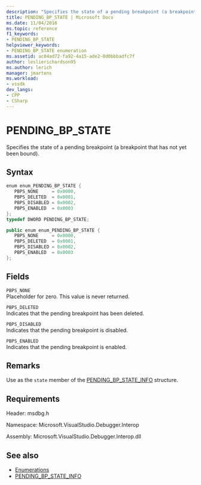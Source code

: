 ```yaml
---
description: "Specifies the state of a pending breakpoint (a breakpoint that has not yet been bound)."
title: PENDING_BP_STATE | Microsoft Docs
ms.date: 11/04/2016
ms.topic: reference
f1_keywords:
- PENDING_BP_STATE
helpviewer_keywords:
- PENDING_BP_STATE enumeration
ms.assetid: ac04ad72-fa92-4a15-ade2-0d0bbbadfc7f
author: leslierichardson95
ms.author: lerich
manager: jmartens
ms.workload:
- vssdk
dev_langs:
- CPP
- CSharp
---
```

# PENDING_BP_STATE
Specifies the state of a pending breakpoint (a breakpoint that has not yet been bound).

## Syntax

```cpp
enum enum_PENDING_BP_STATE { 
   PBPS_NONE     = 0x0000,
   PBPS_DELETED  = 0x0001,
   PBPS_DISABLED = 0x0002,
   PBPS_ENABLED  = 0x0003
};
typedef DWORD PENDING_BP_STATE;
```

```csharp
public enum enum_PENDING_BP_STATE { 
   PBPS_NONE     = 0x0000,
   PBPS_DELETED  = 0x0001,
   PBPS_DISABLED = 0x0002,
   PBPS_ENABLED  = 0x0003
};
```

## Fields
 `PBPS_NONE`\
 Placeholder for zero. This value is never returned.

 `PBPS_DELETED`\
 Indicates that the pending breakpoint has been deleted.

 `PBPS_DISABLED`\
 Indicates that the pending breakpoint is disabled.

 `PBPS_ENABLED`\
 Indicates that the pending breakpoint is enabled.

## Remarks
 Use as the `state` member of the [PENDING_BP_STATE_INFO](../../../extensibility/debugger/reference/pending-bp-state-info.md) structure.

## Requirements
 Header: msdbg.h

 Namespace: Microsoft.VisualStudio.Debugger.Interop

 Assembly: Microsoft.VisualStudio.Debugger.Interop.dll

## See also
- [Enumerations](../../../extensibility/debugger/reference/enumerations-visual-studio-debugging.md)
- [PENDING_BP_STATE_INFO](../../../extensibility/debugger/reference/pending-bp-state-info.md)
